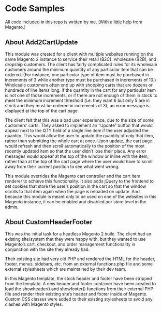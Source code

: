 # Code Samples

All code included in this repo is written by me. (With a little help from Magento.)

## About Add2CartUpdate

This module was created for a client with multiple websites running on the same Magento 2 instance to service their retail (B2C), wholesale (B2B), and dropship customers. The client has fairly complicated rules for its wholesale customers around the minimum quantity of any particular item that can be ordered. (For instance, one particular type of item must be purchased in increments of 3 while another type must be purchased in increments of 10.) Wholesale customers often end up with shopping carts that are dozens or hundreds of line items long. If the quantity in the cart for any particular item is not one of those increments, or if there are not enough of them in stock to meet the minimum increment threshold (i.e. they want 6 but only 5 are in stock and they must be ordered in increments of 3), an error message is displayed at the top of the cart page.

The client felt that this was a bad user experience, due to the size of some customers’ carts. They asked to implement an “Update” button that would appear next to the QTY field of a single line item if the user adjusted the quantity. This would allow the user to update the quantity of only that item, rather than submitting the whole cart at once. Upon update, the cart page would refresh and then scroll automatically to the position of the most recently updated item so that the user didn’t lose their place. Any error messages would appear at the top of the window or inline with the item, rather than at the top of the cart page where the user would have to scroll away from their current position to see what went wrong.

This module overrides the Magento cart controller and the cart item renderer to achieve this functionality. It also adds jQuery to the frontend to set cookies that store the user’s position in the cart so that the window scrolls to that item again when the page is reloaded on update. And because this module is meant only to be used on one of the websites in this Magento instance, it can be enabled and disabled per store level in the admin. 

## About CustomHeaderFooter

This was the initial task for a headless Magento 2 build. The client had an existing site/system that they were happy with, but they wanted to use Magento’s cart, checkout, and order management functionality in conjunction with the site they already had. 

Their existing site had very old PHP and rendered the HTML for the header, footer, menus, sidebars, etc. from an external functions.php file and some external stylesheets which are maintained by their dev team.

In this Magento template, the stock header and footer have been stripped from the template. A new header and footer container have been created to load the showheader() and showfooter() functions from their external PHP file and render their existing site’s header and footer inside of Magento. Custom CSS classes were added to their existing stylesheets to avoid any clashes with Magento styles.

